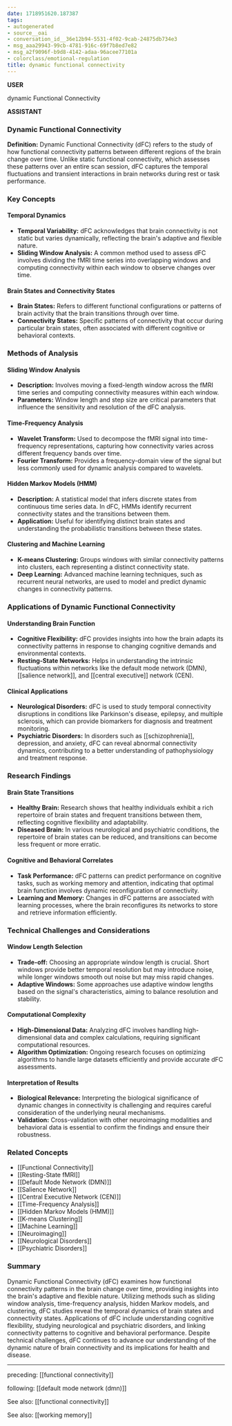 ```yaml
---
date: 1718951620.187387
tags:
- autogenerated
- source__oai
- conversation_id__36e12b94-5531-4f02-9cab-24875db734e3
- msg_aaa29943-99cb-4781-916c-69f7b8ed7e82
- msg_a2f9096f-b9d8-4142-adaa-96acee77101a
- colorclass/emotional-regulation
title: dynamic functional connectivity
---
```


**USER**

dynamic Functional Connectivity


**ASSISTANT**

### Dynamic Functional Connectivity

**Definition:** Dynamic Functional Connectivity (dFC) refers to the study of how functional connectivity patterns between different regions of the brain change over time. Unlike static functional connectivity, which assesses these patterns over an entire scan session, dFC captures the temporal fluctuations and transient interactions in brain networks during rest or task performance.

### Key Concepts

#### Temporal Dynamics

- **Temporal Variability:** dFC acknowledges that brain connectivity is not static but varies dynamically, reflecting the brain's adaptive and flexible nature.
- **Sliding Window Analysis:** A common method used to assess dFC involves dividing the fMRI time series into overlapping windows and computing connectivity within each window to observe changes over time.

#### Brain States and Connectivity States

- **Brain States:** Refers to different functional configurations or patterns of brain activity that the brain transitions through over time.
- **Connectivity States:** Specific patterns of connectivity that occur during particular brain states, often associated with different cognitive or behavioral contexts.

### Methods of Analysis

#### Sliding Window Analysis

- **Description:** Involves moving a fixed-length window across the fMRI time series and computing connectivity measures within each window.
- **Parameters:** Window length and step size are critical parameters that influence the sensitivity and resolution of the dFC analysis.

#### Time-Frequency Analysis

- **Wavelet Transform:** Used to decompose the fMRI signal into time-frequency representations, capturing how connectivity varies across different frequency bands over time.
- **Fourier Transform:** Provides a frequency-domain view of the signal but less commonly used for dynamic analysis compared to wavelets.

#### Hidden Markov Models (HMM)

- **Description:** A statistical model that infers discrete states from continuous time series data. In dFC, HMMs identify recurrent connectivity states and the transitions between them.
- **Application:** Useful for identifying distinct brain states and understanding the probabilistic transitions between these states.

#### Clustering and Machine Learning

- **K-means Clustering:** Groups windows with similar connectivity patterns into clusters, each representing a distinct connectivity state.
- **Deep Learning:** Advanced machine learning techniques, such as recurrent neural networks, are used to model and predict dynamic changes in connectivity patterns.

### Applications of Dynamic Functional Connectivity

#### Understanding Brain Function

- **Cognitive Flexibility:** dFC provides insights into how the brain adapts its connectivity patterns in response to changing cognitive demands and environmental contexts.
- **Resting-State Networks:** Helps in understanding the intrinsic fluctuations within networks like the default mode network (DMN), [[salience network]], and [[central executive]] network (CEN).

#### Clinical Applications

- **Neurological Disorders:** dFC is used to study temporal connectivity disruptions in conditions like Parkinson's disease, epilepsy, and multiple sclerosis, which can provide biomarkers for diagnosis and treatment monitoring.
- **Psychiatric Disorders:** In disorders such as [[schizophrenia]], depression, and anxiety, dFC can reveal abnormal connectivity dynamics, contributing to a better understanding of pathophysiology and treatment response.

### Research Findings

#### Brain State Transitions

- **Healthy Brain:** Research shows that healthy individuals exhibit a rich repertoire of brain states and frequent transitions between them, reflecting cognitive flexibility and adaptability.
- **Diseased Brain:** In various neurological and psychiatric conditions, the repertoire of brain states can be reduced, and transitions can become less frequent or more erratic.

#### Cognitive and Behavioral Correlates

- **Task Performance:** dFC patterns can predict performance on cognitive tasks, such as working memory and attention, indicating that optimal brain function involves dynamic reconfiguration of connectivity.
- **Learning and Memory:** Changes in dFC patterns are associated with learning processes, where the brain reconfigures its networks to store and retrieve information efficiently.

### Technical Challenges and Considerations

#### Window Length Selection

- **Trade-off:** Choosing an appropriate window length is crucial. Short windows provide better temporal resolution but may introduce noise, while longer windows smooth out noise but may miss rapid changes.
- **Adaptive Windows:** Some approaches use adaptive window lengths based on the signal's characteristics, aiming to balance resolution and stability.

#### Computational Complexity

- **High-Dimensional Data:** Analyzing dFC involves handling high-dimensional data and complex calculations, requiring significant computational resources.
- **Algorithm Optimization:** Ongoing research focuses on optimizing algorithms to handle large datasets efficiently and provide accurate dFC assessments.

#### Interpretation of Results

- **Biological Relevance:** Interpreting the biological significance of dynamic changes in connectivity is challenging and requires careful consideration of the underlying neural mechanisms.
- **Validation:** Cross-validation with other neuroimaging modalities and behavioral data is essential to confirm the findings and ensure their robustness.

### Related Concepts

- [[Functional Connectivity]]
- [[Resting-State fMRI]]
- [[Default Mode Network (DMN)]]
- [[Salience Network]]
- [[Central Executive Network (CEN)]]
- [[Time-Frequency Analysis]]
- [[Hidden Markov Models (HMM)]]
- [[K-means Clustering]]
- [[Machine Learning]]
- [[Neuroimaging]]
- [[Neurological Disorders]]
- [[Psychiatric Disorders]]

### Summary

Dynamic Functional Connectivity (dFC) examines how functional connectivity patterns in the brain change over time, providing insights into the brain's adaptive and flexible nature. Utilizing methods such as sliding window analysis, time-frequency analysis, hidden Markov models, and clustering, dFC studies reveal the temporal dynamics of brain states and connectivity states. Applications of dFC include understanding cognitive flexibility, studying neurological and psychiatric disorders, and linking connectivity patterns to cognitive and behavioral performance. Despite technical challenges, dFC continues to advance our understanding of the dynamic nature of brain connectivity and its implications for health and disease.


---

preceding: [[functional connectivity]]  


following: [[default mode network (dmn)]]

See also: [[functional connectivity]]


See also: [[working memory]]